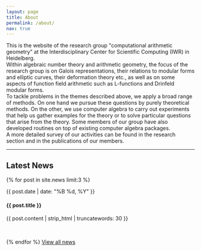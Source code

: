 ```yaml
---
layout: page
title: About
permalink: /about/
nav: true
---
```


<div class="translatable-content" data-translation-key="about.description">
  This is the website of the research group "computational arithmetic geometry" at the Interdisciplinary Center for Scientific Computing (IWR) in Heidelberg.
</div>

<div class="translatable-content" data-translation-key="about.content">
  Within algebraic number theory and arithmetic geometry, the focus of the research group is on Galois representations, their relations to modular forms and elliptic curves, their deformation theory etc., as well as on some aspects of function field arithmetic such as L-functions and Drinfeld modular forms.
</div>

<div class="translatable-content" data-translation-key="about.methods">
  To tackle problems in the themes described above, we apply a broad range of methods. On one hand we pursue these questions by purely theoretical methods. On the other, we use computer algebra to carry out experiments that help us gather examples for the theory or to solve particular questions that arise from the theory. Some members of our group have also developed routines on top of existing computer algebra packages.
</div>

<div class="translatable-content" data-translation-key="about.more_info">
  A more detailed survey of our activities can be found in the research section and in the publications of our members.
</div>

---

<h2 class="mt-5 translatable-content" data-translation-key="about.latest_news">Latest News</h2>
<div class="news-list-home mt-4">
  {% for post in site.news limit:3 %}
    <div class="news-item-home">
      <p class="news-meta-home text-muted">{{ post.date | date: "%B %d, %Y" }}</p>
      <h4 class="news-title-home"><a href="{{ post.url | relative_url }}">{{ post.title }}</a></h4>
      <p>{{ post.content | strip_html | truncatewords: 30 }}</p>
    </div>
  {% endfor %}
  <a href="{{ '/news/' | relative_url }}" class="btn btn-outline-primary mt-3 translatable-content" data-translation-key="about.view_all_news">View all news</a>
</div>

<style>
.news-item-home {
  padding-bottom: 1rem;
  margin-bottom: 1rem;
  border-bottom: 1px solid var(--border-color);
}
.news-title-home a {
  text-decoration: none;
}
</style> 
